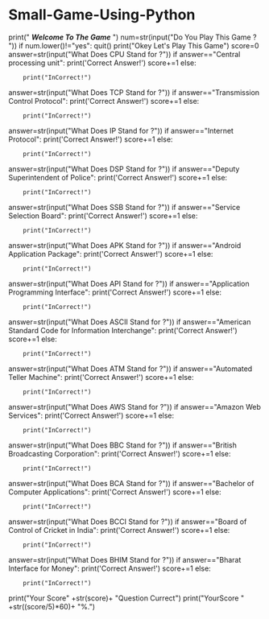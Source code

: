 # Small-Game-Using-Python
print("  ***Welcome To The Game***  ")
num=str(input("Do You Play This Game ? "))
if num.lower()!="yes":
    quit()
print("Okey Let's Play This Game")
score=0
answer=str(input("What Does CPU Stand for ?"))
if answer=="Central processing unit":
    print('Correct Answer!')
    score+=1
else:
    
        print("InCorrect!")
answer=str(input("What Does TCP Stand for ?"))
if answer=="Transmission Control Protocol":
    print('Correct Answer!')
    score+=1
else:
    
        print("InCorrect!")
answer=str(input("What Does IP Stand for ?"))
if answer=="Internet Protocol":
    print('Correct Answer!')
    score+=1
else:
    
        print("InCorrect!")
answer=str(input("What Does DSP Stand for ?"))
if answer=="Deputy Superintendent of Police":
    print('Correct Answer!')
    score+=1
else:
    
        print("InCorrect!")
answer=str(input("What Does SSB Stand for ?"))
if answer=="Service Selection Board":
    print('Correct Answer!')
    score+=1
else:
    
        print("InCorrect!")
answer=str(input("What Does APK Stand for ?"))
if answer=="Android Application Package":
    print('Correct Answer!')
    score+=1
else:
    
        print("InCorrect!")
answer=str(input("What Does API Stand for ?"))
if answer=="Application Programming Interface":
    print('Correct Answer!')
    score+=1
else:
    
        print("InCorrect!")
answer=str(input("What Does ASCII Stand for ?"))
if answer=="American Standard Code for Information Interchange":
    print('Correct Answer!')
    score+=1
else:
    
        print("InCorrect!")
answer=str(input("What Does ATM Stand for ?"))
if answer=="Automated Teller Machine":
    print('Correct Answer!')
    score+=1
else:
    
        print("InCorrect!")
answer=str(input("What Does AWS Stand for ?"))
if answer=="Amazon Web Services":
    print('Correct Answer!')
    score+=1
else:
    
        print("InCorrect!")
answer=str(input("What Does BBC Stand for ?"))
if answer=="British Broadcasting Corporation":
    print('Correct Answer!')
    score+=1
else:
    
        print("InCorrect!")
answer=str(input("What Does BCA Stand for ?"))
if answer=="Bachelor of Computer Applications":
    print('Correct Answer!')
    score+=1
else:
    
        print("InCorrect!")
answer=str(input("What Does BCCI Stand for ?"))
if answer=="Board of Control of Cricket in India":
    print('Correct Answer!')
    score+=1
else:
    
        print("InCorrect!")
answer=str(input("What Does BHIM Stand for ?"))
if answer=="Bharat Interface for Money":
    print('Correct Answer!')
    score+=1
else:
    
        print("InCorrect!")
print("Your Score"  +str(score)+  "Question Currect")
print("YourScore "  +str((score/5)*60)+  "%.")

    
